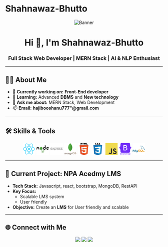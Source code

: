 # Shahnawaz-Bhutto

<p align="center">
  <img src="https://th.bing.com/th/id/R.03a4a5f034bf0bafa661fd8a8aabedc8?rik=O2cT6JPnp1MfGg&pid=ImgRaw&r=0" alt="Banner" />
</p>

<h1 align="center">Hi 👋, I'm Shahnawaz-Bhutto</h1>
<h3 align="center">Full Stack Web Developer | MERN Stack | AI & NLP Enthusiast</h3>

---

## 👨‍💻 About Me
- 🔭 **Currently working on:** **Front-End developer**  
- 🌱 **Learning:** Advanced **DBMS** and **New technology**  
- 💬 **Ask me about:** MERN Stack, Web Development  
- 📫 **Email:** **hajibooshanu777"@gmail.com**  

---

## 🛠️ Skills & Tools
<p align="center">

  <img src="https://raw.githubusercontent.com/devicons/devicon/master/icons/react/react-original.svg" width="40" height="40" alt="React" />
  <img src="https://raw.githubusercontent.com/devicons/devicon/master/icons/nodejs/nodejs-original-wordmark.svg" width="40" height="40" alt="Node.js" />
  <img src="https://raw.githubusercontent.com/devicons/devicon/master/icons/express/express-original-wordmark.svg" width="40" height="40" alt="Express" />
  <img src="https://raw.githubusercontent.com/devicons/devicon/master/icons/mongodb/mongodb-original-wordmark.svg" width="40" height="40" alt="MongoDB" />
  <img src="https://raw.githubusercontent.com/devicons/devicon/master/icons/html5/html5-original-wordmark.svg" width="40" height="40" alt="HTML5" />
  <img src="https://raw.githubusercontent.com/devicons/devicon/master/icons/css3/css3-original-wordmark.svg" width="40" height="40" alt="CSS3" />
  <img src="https://raw.githubusercontent.com/devicons/devicon/master/icons/javascript/javascript-original.svg" width="40" height="40" alt="JavaScript" />
  <img src="https://raw.githubusercontent.com/devicons/devicon/master/icons/bootstrap/bootstrap-plain-wordmark.svg" width="40" height="40" alt="Bootstrap" />
  <img src="https://raw.githubusercontent.com/devicons/devicon/master/icons/mysql/mysql-original-wordmark.svg" width="40" height="40" alt="MySQL" />

</p>

---

## 🚀 Current Project: NPA Acedmy LMS
- **Tech Stack:** Javascript, react, bootstrap, MongoDB, RestAPI  
- **Key Focus:**  
  - Scalable LMS system   
  - User friendly  
- **Objective:** Create an **LMS** for User friendly and scalable  

---



## 🌐 Connect with Me
<p align="center">
  <a href="mailto:hajibooshanu777@gmail.com"><img src="https://img.shields.io/badge/Email-D14836?style=for-the-badge&logo=gmail&logoColor=white"/></a>
  <a href="https://github.com/Shahnawaz-Bhutto/"><img src="https://img.shields.io/badge/GitHub-100000?style=for-the-badge&logo=github&logoColor=white"/></a>
  <a href=""><img src="https://img.shields.io/badge/LinkedIn-0077B5?style=for-the-badge&logo=linkedin&logoColor=white"/></a>
  
</p>
